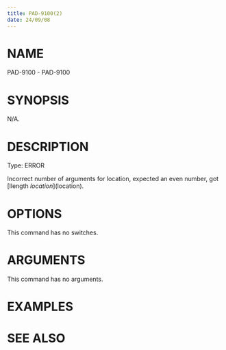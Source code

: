 ```yaml
---
title: PAD-9100(2)
date: 24/09/08
---
```


# NAME

PAD-9100 - PAD-9100

# SYNOPSIS

N/A.

# DESCRIPTION

Type: ERROR

Incorrect number of arguments for location, expected an even number, got [llength $location] ($location).

# OPTIONS

This command has no switches.

# ARGUMENTS

This command has no arguments.

# EXAMPLES

# SEE ALSO
